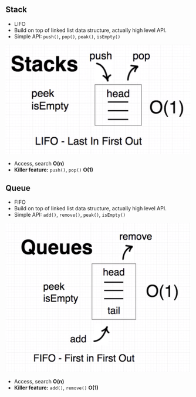 ## Stack

- LIFO
- Build on top of linked list data structure, actually high level API.
- Simple API: `push()`, `pop()`, `peak()`, `isEmpty()`

![stack](images/stack.png)

- Access, search **O(n)**
- **Killer feature:** `push()`, `pop()` **O(1)**

## Queue

- FIFO
- Build on top of linked list data structure, actually high level API.
- Simple API: `add()`, `remove()`, `peak()`, `isEmpty()`

![queue](images/queue.png)

- Access, search **O(n)**
- **Killer feature:** `add()`, `remove()` **O(1)**
